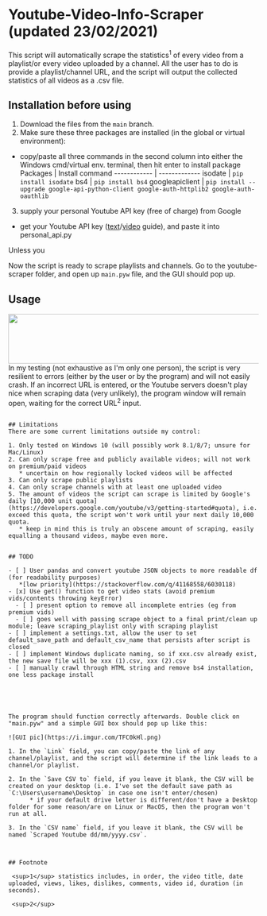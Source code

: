  # Youtube-Video-Info-Scraper (updated 23/02/2021)

This script will automatically scrape the statistics<sup>1</sup> of every video from a playlist/or every video uploaded by a channel. All the user has to do is provide a playlist/channel URL, and the script will output the collected statistics of all videos as a .csv file.

## Installation before using
1) Download the files from the `main` branch. 
2) Make sure these three packages are installed (in the global or virtual environment):
*  copy/paste all three commands in the second column into either the Windows cmd/virtual env. terminal, then hit enter to install package
  Packages | Install command 
   ------------ | -------------
   isodate | `pip install isodate`
   bs4 | `pip install bs4`
   googleapiclient | `pip install --upgrade google-api-python-client google-auth-httplib2 google-auth-oauthlib`
3) supply your personal Youtube API key (free of charge) from Google
*  get your Youtube API key ([text](https://www.slickremix.com/docs/get-api-key-for-youtube/)/[video](https://www.youtube.com/watch?v=th5_9woFJmk) guide), and paste it into personal_api.py

Unless you

Now the script is ready to scrape playlists and channels. Go to the youtube-scraper folder, and open up `main.pyw` file, and the GUI should pop up.

## Usage
<a href="url"><img src="https://i.imgur.com/3Vnkxrs.png" align="left" height="100" width="525" ></a>

In my testing (not exhaustive as I'm only one person), the script is very resilient to errors (either by the user or by the program) and will not easily crash. If an incorrect URL is entered, or the Youtube servers doesn't play nice when scraping data (very unlikely), the program window will remain open, waiting for the correct URL<sup>2</sup> input.
```

## Limitations
There are some current limitations outside my control:

1. Only tested on Windows 10 (will possibly work 8.1/8/7; unsure for Mac/Linux)
2. Can only scrape free and publicly available videos; will not work on premium/paid videos
   * uncertain on how regionally locked videos will be affected
3. Can only scrape public playlists
4. Can only scrape channels with at least one uploaded video
5. The amount of videos the script can scrape is limited by Google's daily [10,000 unit quota](https://developers.google.com/youtube/v3/getting-started#quota), i.e. exceed this quota, the script won't work until your next daily 10,000 quota. 
   * keep in mind this is truly an obscene amount of scraping, easily equalling a thousand videos, maybe even more.


## TODO

- [ ] User pandas and convert youtube JSON objects to more readable df (for readability purposes)
   *[low priority](https://stackoverflow.com/q/41168558/6030118)
- [x] Use get() function to get video stats (avoid premium vids/contents throwing keyError)
  - [ ] present option to remove all incomplete entries (eg from premium vids)
  - [ ] goes well with passing scrape object to a final print/clean up module; leave scraping_playlist only with scraping playlist
- [ ] implement a settings.txt, allow the user to set default_save_path and default_csv_name that persists after script is closed
- [ ] implement Windows duplicate naming, so if xxx.csv already exist, the new save file will be xxx (1).csv, xxx (2).csv 
- [ ] manually crawl through HTML string and remove bs4 installation, one less package install





The program should function correctly afterwards. Double click on "main.pyw" and a simple GUI box should pop up like this:

![GUI pic](https://i.imgur.com/TFC0kHl.png)

1. In the `Link` field, you can copy/paste the link of any channel/playlist, and the script will determine if the link leads to a channel/or playlist.

2. In the `Save CSV to` field, if you leave it blank, the CSV will be created on your desktop (i.e. I've set the default save path as `C:\Users\username\Desktop` in case one isn't enter/chosen)
      * if your default drive letter is different/don't have a Desktop folder for some reason/are on Linux or MacOS, then the program won't run at all.

3. In the `CSV name` field, if you leave it blank, the CSV will be named `Scraped Youtube dd/mm/yyyy.csv`.



## Footnote

 <sup>1</sup> statistics includes, in order, the video title, date uploaded, views, likes, dislikes, comments, video id, duration (in seconds).
 
 <sup>2</sup>
 
